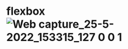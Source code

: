 # flexbox![Web capture_25-5-2022_153315_127 0 0 1](https://user-images.githubusercontent.com/104686331/170237355-897529b2-58f0-46e1-89c0-931c85b59eca.jpeg)

